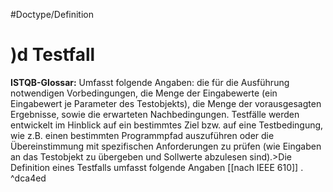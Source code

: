 #Doctype/Definition  
# )d Testfall
**ISTQB-Glossar:**
Umfasst folgende Angaben: die für die Ausführung notwendigen Vorbedingungen, die Menge der Eingabewerte (ein Eingabewert je Parameter des Testobjekts), die Menge der vorausgesagten Ergebnisse, sowie die erwarteten Nachbedingungen. Testfälle werden entwickelt im Hinblick auf ein bestimmtes Ziel bzw. auf eine Testbedingung, wie z.B. einen bestimmten Programmpfad auszuführen oder die Übereinstimmung mit spezifischen Anforderungen zu prüfen (wie Eingaben an das Testobjekt zu übergeben und Sollwerte abzulesen sind).>Die Definition eines Testfalls umfasst folgende Angaben
[[nach IEEE 610]] .
^dca4ed
